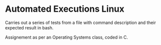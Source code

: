 # Automated Executions Linux
Carries out a series of tests from a file with command description and their expected result in bash.

Assignement as per an Operating Systems class, coded in C.
